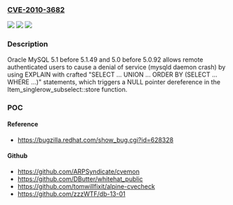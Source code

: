 ### [CVE-2010-3682](https://cve.mitre.org/cgi-bin/cvename.cgi?name=CVE-2010-3682)
![](https://img.shields.io/static/v1?label=Product&message=n%2Fa&color=blue)
![](https://img.shields.io/static/v1?label=Version&message=n%2Fa&color=blue)
![](https://img.shields.io/static/v1?label=Vulnerability&message=n%2Fa&color=brighgreen)

### Description

Oracle MySQL 5.1 before 5.1.49 and 5.0 before 5.0.92 allows remote authenticated users to cause a denial of service (mysqld daemon crash) by using EXPLAIN with crafted "SELECT ... UNION ... ORDER BY (SELECT ... WHERE ...)" statements, which triggers a NULL pointer dereference in the Item_singlerow_subselect::store function.

### POC

#### Reference
- https://bugzilla.redhat.com/show_bug.cgi?id=628328

#### Github
- https://github.com/ARPSyndicate/cvemon
- https://github.com/DButter/whitehat_public
- https://github.com/tomwillfixit/alpine-cvecheck
- https://github.com/zzzWTF/db-13-01

